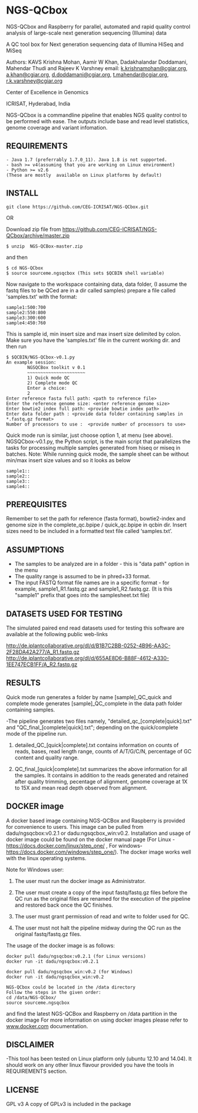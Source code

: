 # NGS-QCbox

NGS-QCbox and Raspberry for parallel, automated and rapid quality control analysis of large-scale next generation sequencing (Illumina) data

A QC tool box for Next generation sequencing data of Illumina HiSeq and MiSeq

Authors: KAVS Krishna Mohan, Aamir W Khan, Dadakhalandar Doddamani, Mahendar Thudi and Rajeev K Varshney
email: k.krishnamohan@cgiar.org, a.khan@cgiar.org, d.doddamani@cgiar.org, t.mahendar@cgiar.org, r.k.varshney@cgiar.org

Center of Excellence in Genomics

ICRISAT, Hyderabad, India

NGS-QCbox is a commandline pipeline that enables NGS quality control to be performed with ease. The outputs include base and read level statistics, genome coverage and variant infomation.

## REQUIREMENTS
```
- Java 1.7 (preferrably 1.7.0_11). Java 1.8 is not supported.
- bash >= v4(assuming that you are working on Linux environment)
- Python >= v2.6
(These are mostly  available on Linux platforms by default)
```
## INSTALL
```
git clone https://github.com/CEG-ICRISAT/NGS-QCbox.git
```
OR 

Download zip file from https://github.com/CEG-ICRISAT/NGS-QCbox/archive/master.zip
```
$ unzip  NGS-QCBox-master.zip
```
 and then 
```
$ cd NGS-QCbox
$ source sourceme.ngsqcbox (This sets $QCBIN shell variable)
```
Now navigate to the workspace containing data, data folder, (I assume the fastq files to be QCed are  in a dir called samples)
prepare a file called 'samples.txt' with the format:
```
sample1:500:700
sample2:550:800
sample3:300:600
sample4:450:760
```
This is sample id, min insert size and max insert size delimited by colon. Make sure you have the 'samples.txt' file in the current working dir.
and then run
```
$ $QCBIN/NGS-QCbox-v0.1.py 
An example session:
        NGSQCBox toolkit v 0.1
        ~~~~~~~~~~~~~~~~~~~~~~
        1) Quick mode QC
        2) Complete mode QC
        Enter a choice:
        2
Enter reference fasta full path: <path to reference file>
Enter the reference genome size: <enter reference genome size>
Enter bowtie2 index full path: <provide bowtie index path>
Enter data folder path : <provide data folder containing samples in *.fastq.gz format>
Number of processors to use :  <provide number of processors to use>
```
Quick mode run is  similar, just choose option 1, at  menu (see above).
NGSQCbox-v0.1.py, the Python script, is the main script that parallelizes the tasks for processing multiple samples generated from hiseq or miseq in batches.
Note: While running quick mode, the sample sheet can be without min/max insert size values and so it looks as below
```
sample1::
sample2::
sample3::
sample4::
```
## PREREQUISITES
Remember to set the path for reference (fasta format), bowtie2-index  and genome size in the complete_qc.bpipe / quick_qc.bpipe in qcbin dir.
Insert sizes need to be included in a formatted text file called ‘samples.txt’. 

## ASSUMPTIONS
- The samples to be analyzed are in a folder  - this is "data path" option in the menu
- The quality range is assumed to be in phred+33 format.
- The input FASTQ format file names are in a specific format - for example, sample1_R1.fastq.gz and sample1_R2.fastq.gz. (It is this "sample1"  prefix that goes into the samplesheet.txt file)

## DATASETS USED FOR TESTING ##
The simulated paired end read datasets used for testing this software are available at the following public web-links

http://de.iplantcollaborative.org/dl/d/B1B7C2BB-0252-4B96-AA3C-2F28DA42A277/A_R1.fastq.gz
http://de.iplantcollaborative.org/dl/d/655AE8D6-B88F-4612-A330-1EE747ECB1FF/A_R2.fastq.gz

## RESULTS
Quick mode run generates a folder by name [sample]_QC_quick and complete mode generates [sample]_QC_complete in the data path folder containing samples.

-The pipeline generates two files namely, "detailed_qc_[complete|quick].txt"  and "QC_final_[complete|quick].txt"; depending on the quick/complete mode of the pipeline run.

1. detailed_QC_[quick|complete].txt contains information on counts of reads, bases, read length range, counts of A/T/G/C/N, percentage of GC content and quality range.

2. QC_final_[quick|complete].txt summarizes the above information for all the samples. It contains in addition to  the  reads generated and retained after quality trimming, pecentage of alignment, genome coverage at 1X to 15X and mean read depth observed from alignment.

## DOCKER image
A docker based image containing NGS-QCBox and Raspberry is provided for convenience to users. This image can be pulled from dadu/ngsqcbox:v0.2.1 or dadu:ngsqcbox_win:v0.2. Installation and usage of docker image could be found on the docker manual page (For Linux - https://docs.docker.com/linux/step_one/ , For windows- https://docs.docker.com/windows/step_one/). The docker image works well with the linux operating systems. 

Note for Windows user:

1. The user must run the docker image as Administrator.

2. The user must create a copy of the input fastq/fastq.gz files before the QC run as the original files are renamed for the execution of the pipeline and restored back once the QC finishes.

3. The user must grant permission of read and write to folder used for QC.

4. The user must not halt the pipeline midway during the QC run as the original fastq/fastq.gz files.

The usage of the docker image is as follows:
```
docker pull dadu/ngsqcbox:v0.2.1 (for Linux versions)
docker run -it dadu/ngsqcbox:v0.2.1

docker pull dadu/ngsqcbox_win:v0.2 (for Windows)
docker run -it dadu/ngsqcbox_win:v0.2 

NGS-QCbox could be located in the /data directory
Follow the steps in the given order:
cd /data/NGS-QCbox/
source sourceme.ngsqcbox
```

and find the latest  NGS-QCBox and Raspberry on /data partition in the docker image
For more information on using docker images please refer to www.docker.com documentation. 

## DISCLAIMER
-This tool has been tested on Linux platform only (ubuntu 12.10 and 14.04). It should work on any other linux flavour provided you have the tools in REQUIREMENTS section.

## LICENSE
GPL v3
A copy of GPLv3 is included in the package
